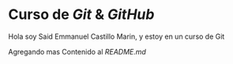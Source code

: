 # Curso de _Git_ & _GitHub_

Hola soy Said Emmanuel Castillo Marin, y estoy en un curso de Git

Agregando mas Contenido al _README.md_